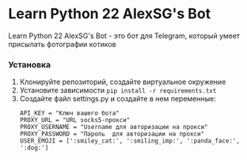 # Learn Python 22 AlexSG's Bot

Learn Python 22 AlexSG's Bot - это бот для Telegram, который умеет присылать фотографии котиков

### Установка

1. Клонируйте репозиторий, создайте виртуальное окружение
2. Установите зависимости `pip install -r requirements.txt`
3. Создайте файл settings.py и создайте в нем переменные:
    ```
    API_KEY = "Ключ вашего бота"
    PROXY_URL = "URL socks5-прокси"
    PROXY_USERNAME = "Username для авторизации на прокси"
    PROXY_PASSWORD = "Пароль  для авторизации на прокси"
    USER_EMOJI = [':smiley_cat:', ':smiling_imp:', ':panda_face:', ':dog:']
    ```